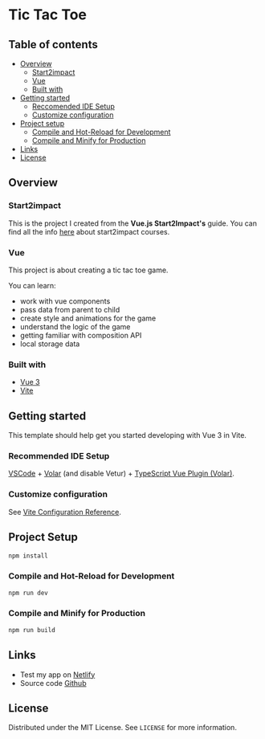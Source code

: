 # Tic Tac Toe

## Table of contents

- [Overview](#overview)
  - [Start2impact](#Start2impact)
  - [Vue](#Vue)
  - [Built with](#built-with)
- [Getting started](#Getting-started)
  - [Reccomended IDE Setup](#Reccomended-IDE-Setup)
  - [Customize configuration](#Customize-configuration)
- [Project setup](#Project-setup)
  - [Compile and Hot-Reload for Development](#Compile-and-Hot-Reload-for-Development)
  - [Compile and Minify for Production](#Compile-and-Minify-for-Production)
- [Links](#Links)
- [License](#License)

## Overview

### Start2impact

This is the project I created from the **Vue.js Start2Impact's** guide.
You can find all the info [here](https://www.start2impact.it/percorsi/) about start2impact courses.

### Vue

This project is about creating a tic tac toe game.

You can learn:

- work with vue components
- pass data from parent to child
- create style and animations for the game
- understand the logic of the game
- getting familiar with composition API
- local storage data

### Built with

- [Vue 3](https://vuejs.org/guide/introduction.html)
- [Vite](https://vitejs.dev/guide/)

## Getting started

This template should help get you started developing with Vue 3 in Vite.

### Recommended IDE Setup

[VSCode](https://code.visualstudio.com/) + [Volar](https://marketplace.visualstudio.com/items?itemName=johnsoncodehk.volar) (and disable Vetur) + [TypeScript Vue Plugin (Volar)](https://marketplace.visualstudio.com/items?itemName=johnsoncodehk.vscode-typescript-vue-plugin).

### Customize configuration

See [Vite Configuration Reference](https://vitejs.dev/config/).

## Project Setup

```sh
npm install
```

### Compile and Hot-Reload for Development

```sh
npm run dev
```

### Compile and Minify for Production

```sh
npm run build
```

## Links

- Test my app on [Netlify](https://mltictactoe.netlify.app/)
- Source code [Github](https://github.com/emptinxss/tic-tac-toe)

## License

Distributed under the MIT License. See `LICENSE` for more information.
